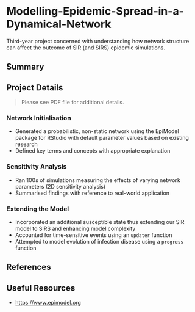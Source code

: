 # Modelling-Epidemic-Spread-in-a-Dynamical-Network
Third-year project concerned with understanding how network structure can affect the outcome of SIR (and SIRS) epidemic simulations.

## Summary

## Project Details
> Please see PDF file for additional details.

### Network Initialisation
- Generated a probabilistic, non-static network using the EpiModel package for RStudio with default parameter values based on existing research
- Defined key terms and concepts with appropriate explanation

### Sensitivity Analysis
- Ran 100s of simulations measuring the effects of varying network parameters (2D sensitivity analysis)
- Summarised findings with reference to real-world application

### Extending the Model
- Incorporated an additional susceptible state thus extending our SIR model to SIRS and enhancing model complexity
- Accounted for time-sensitive events using an `updater` function
- Attempted to model evolution of infection disease using a `progress` function

## References

## Useful Resources
- https://www.epimodel.org
